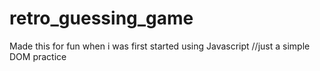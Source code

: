 # retro_guessing_game
Made this for fun when i was first started using Javascript 
//just a simple DOM practice 
